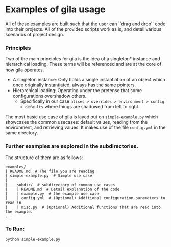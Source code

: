 # Examples of gila usage

All of these examples are built such that the user can ``drag and drop'' code into their projects. All of the provided scripts work as is, and detail various scenarios of project design.

### Principles
Two of the main principles for gila is the idea of a singleton\* instance and hierarchical loading. These terms will be referenced and are at the core of how gila operates.
* A singleton instance: Only holds a single instantiation of an object which once originally instantiated, always has the same pointers.
* Hierarchical loading: Operating under the pretense that some configurations overshadow others.
    * Specifically in our case `alises > overrides > environment > config > defaults` where things are shadowed from left to right.

The most basic use case of gila is layed out on `simple-example.py` which showcases the common usecases: default values, reading from the environment, and retrieving values. It makes use of the file `config.yml` in the same directory.

### Further examples are explored in the subdirectories.

The structure of them are as follows:
```
examples/
| README.md  # The file you are reading
| simple-example.py  # Simple use case
|
|____subdir/  # subdirectory of common use cases
|    | README.md  # Detail explanation of the code
|    | example.py  # the example use case
|    | config.yml  # (Optional) Additional configuration parameters to read in
|    | misc.py  # (Optional) Additional functions that are read into the example.
...
```

### To Run:
```
python simple-example.py
```